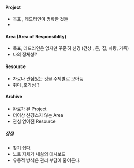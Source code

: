 #### Project
- 목표 , 데드라인이 명확한 것들
- 

#### Area (Area of Responsiblity)
- 목표, 데드라인은 없지만 꾸준히 신경 (건상 , 돈, 집, 차량, 가족)
- 나의 정체성?

#### Resource
- 자료나 관심있는 것을 주제별로 모아둠
- 취미 ,호기심 ?

#### Archive
- 완료가 된 Project
- 더이상 신경스지 않는 Area
- 관심 없어진 Resource

##### 장점 
- 찾기 쉽다.
- 노트 자체가 내삶의 대시보드
- 유동적 방식은 관리 부담이 줄어든다.


